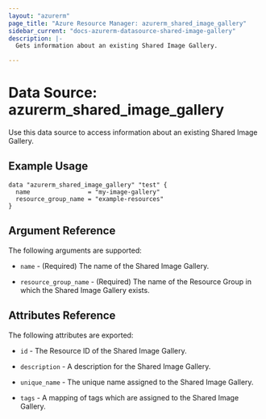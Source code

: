 ```yaml
---
layout: "azurerm"
page_title: "Azure Resource Manager: azurerm_shared_image_gallery"
sidebar_current: "docs-azurerm-datasource-shared-image-gallery"
description: |-
  Gets information about an existing Shared Image Gallery.

---
```


# Data Source: azurerm_shared_image_gallery

Use this data source to access information about an existing Shared Image Gallery.

## Example Usage

```hcl
data "azurerm_shared_image_gallery" "test" {
  name                = "my-image-gallery"
  resource_group_name = "example-resources"
}
```

## Argument Reference

The following arguments are supported:

* `name` - (Required) The name of the Shared Image Gallery.

* `resource_group_name` - (Required) The name of the Resource Group in which the Shared Image Gallery exists.

## Attributes Reference

The following attributes are exported:

* `id` - The Resource ID of the Shared Image Gallery.

* `description` - A description for the Shared Image Gallery.

* `unique_name` - The unique name assigned to the Shared Image Gallery.

* `tags` - A mapping of tags which are assigned to the Shared Image Gallery.
